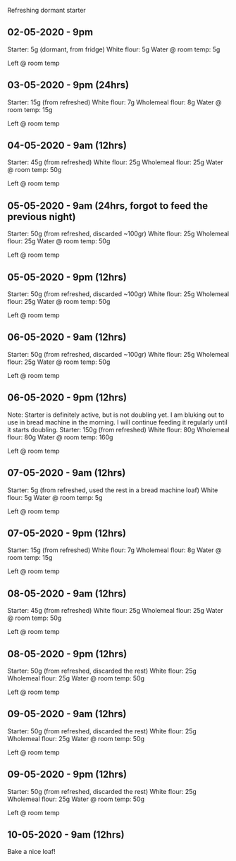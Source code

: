 Refreshing dormant starter

02-05-2020 - 9pm
-----------------
Starter:             5g (dormant, from fridge)
White flour:         5g 
Water @ room temp:   5g

Left @ room temp

03-05-2020 - 9pm (24hrs)
-----------------
Starter:             15g (from refreshed)
White flour:          7g 
Wholemeal flour:      8g 
Water @ room temp:   15g

Left @ room temp

04-05-2020 - 9am (12hrs)
-----------------
Starter:             45g (from refreshed)
White flour:         25g 
Wholemeal flour:     25g 
Water @ room temp:   50g

Left @ room temp

05-05-2020 - 9am (24hrs, forgot to feed the previous night)
-----------------
Starter:             50g (from refreshed, discarded ~100gr)
White flour:         25g 
Wholemeal flour:     25g 
Water @ room temp:   50g

Left @ room temp


05-05-2020 - 9pm (12hrs)
-----------------
Starter:             50g (from refreshed, discarded ~100gr)
White flour:         25g 
Wholemeal flour:     25g 
Water @ room temp:   50g

Left @ room temp

06-05-2020 - 9am (12hrs)
-----------------
Starter:             50g (from refreshed, discarded ~100gr)
White flour:         25g 
Wholemeal flour:     25g 
Water @ room temp:   50g

Left @ room temp

06-05-2020 - 9pm (12hrs)
-----------------
Note: Starter is definitely active, but is not doubling yet.
      I am bluking out to use in bread machine in the morning.
      I will continue feeding it regularly until it starts doubling.
Starter:             150g (from refreshed)
White flour:         80g 
Wholemeal flour:     80g 
Water @ room temp:   160g

Left @ room temp

07-05-2020 - 9am (12hrs)
-----------------
Starter:             5g (from refreshed, used the rest in a bread machine loaf)
White flour:         5g 
Water @ room temp:   5g

Left @ room temp

07-05-2020 - 9pm (12hrs)
-----------------
Starter:             15g (from refreshed)
White flour:          7g 
Wholemeal flour:      8g 
Water @ room temp:   15g

Left @ room temp

08-05-2020 - 9am (12hrs)
-----------------
Starter:             45g (from refreshed)
White flour:         25g 
Wholemeal flour:     25g 
Water @ room temp:   50g

Left @ room temp

08-05-2020 - 9pm (12hrs)
-----------------
Starter:             50g (from refreshed, discarded the rest)
White flour:         25g 
Wholemeal flour:     25g 
Water @ room temp:   50g

Left @ room temp

09-05-2020 - 9am (12hrs)
-----------------
Starter:             50g (from refreshed, discarded the rest)
White flour:         25g 
Wholemeal flour:     25g 
Water @ room temp:   50g

Left @ room temp

09-05-2020 - 9pm (12hrs)
-----------------
Starter:             50g (from refreshed, discarded the rest)
White flour:         25g 
Wholemeal flour:     25g 
Water @ room temp:   50g

Left @ room temp

10-05-2020 - 9am (12hrs)
-----------------
Bake a nice loaf!
